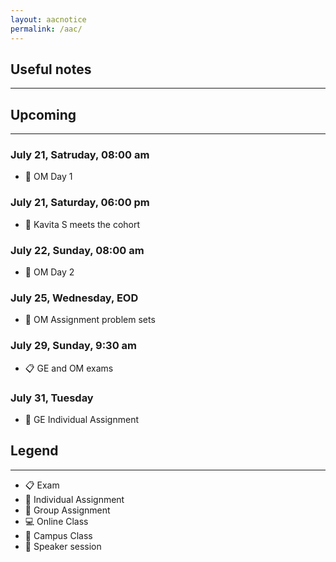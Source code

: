 ```yaml
---
layout: aacnotice
permalink: /aac/
---
```


## Useful notes

----

## Upcoming

----
### July 21, Satruday, 08:00 am
* :school: OM Day 1

### July 21, Saturday, 06:00 pm
* :microphone: Kavita S meets the cohort

### July 22, Sunday, 08:00 am
* :school: OM Day 2

### July 25, Wednesday, EOD
* :busts_in_silhouette: OM Assignment problem sets

### July 29, Sunday, 9:30 am
* :clipboard: GE and OM exams

### July 31, Tuesday
* :bust_in_silhouette: GE Individual Assignment

## Legend

----
* :clipboard: Exam
* :bust_in_silhouette: Individual Assignment
* :busts_in_silhouette: Group Assignment
* :computer: Online Class
* :school: Campus Class
* :microphone: Speaker session
